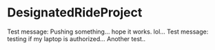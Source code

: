 # DesignatedRideProject
Test message: Pushing something... hope it works. lol...
Test message: testing if my laptop is authorized...
Another test..
